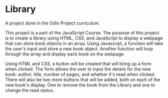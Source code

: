 # Library

A project done in the Odin Project curriculum.

This project is a part of the JavaScript Course. The purpose of this project 
is to create a library using HTML, CSS, and JavaScript to display a webpage that 
can store book objects in an array. Using Javascript, a function will take the 
user's input and store a new book object. Another function will loop through the 
array and display eack book on the webpage. 

Using HTML and CSS, a button will be created that will bring up a form when 
clicked. The form allows the user to input the details for the new book: author, 
title, number of pages, and whether it's read when clicked. There will also be 
two more buttons that will be added, both on each of the new book's display. 
One to remove the book from the Library and one to change the read status. 